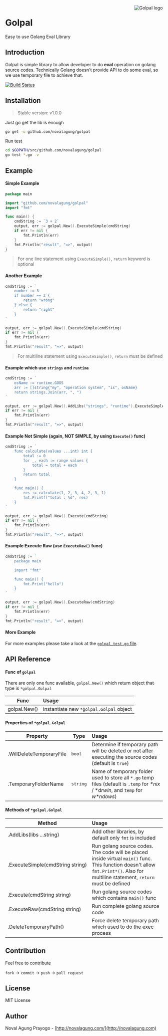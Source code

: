 <img align="right" alt="Golpal logo" src="https://raw.githubusercontent.com/novalagung/golpal/master/logo.png">

# Golpal

Easy to use Golang Eval Library

## Introduction

Golpal is simple library to allow developer to do **eval** operation on golang source codes. Technically Golang doesn't provide API to do some eval, so we use temporary file to achieve that.

[![Build Status](https://travis-ci.org/novalagung/golpal.png?branch=master)](https://travis-ci.org/novalagung/golpal)

## Installation

> Stable version: v1.0.0

Just go get the lib is enough

```bash
go get -u github.com/novalagung/golpal
```

Run test

```bash
cd $GOPATH/src/github.com/novalagung/golpal
go test *.go -v
```

## Example

#### Simple Example

```go
package main

import "github.com/novalagung/golpal"
import "fmt"

func main() {
	cmdString := `3 + 2`
	output, err := golpal.New().ExecuteSimple(cmdString)
	if err != nil {
		fmt.Println(err)
	}
	fmt.Println("result", "=>", output)
}
```

> For one line statement using `ExecuteSimple()`, `return` keyword is optional

#### Another Example

```go
cmdString := `
	number := 3
	if number == 2 {
		return "wrong"
	} else {
		return "right"
	}
`

output, err := golpal.New().ExecuteSimple(cmdString)
if err != nil {
	fmt.Println(err)
}
fmt.Println("result", "=>", output)
```

> For multiline statement using `ExecuteSimple()`, `return` must be defined

#### Example which use `strings` and `runtime`

```go
cmdString := `
	osName := runtime.GOOS
	arr := []string{"my", "operation system", "is", osName}
	return strings.Join(arr, ", ")
`

output, err := golpal.New().AddLibs("strings", "runtime").ExecuteSimple(cmdString)
if err != nil {
	fmt.Println(err)
}
fmt.Println("result", "=>", output)
```

#### Example Not Simple (again, NOT SIMPLE, by using `Execute()` func)

```go
cmdString := `
	func calculate(values ...int) int {
		total := 0
		for _, each := range values {
			total = total + each
		}
		return total
	}

	func main() {
		res := calculate(1, 2, 3, 4, 2, 3, 1)
		fmt.Printf("total : %d", res)
	}
`

output, err := golpal.New().Execute(cmdString)
if err != nil {
	fmt.Println(err)
}
fmt.Println("result", "=>", output)
```

#### Example Execute Raw (use `ExecuteRaw()` func)

```go
cmdString := `
	package main

	import "fmt"

	func main() {
		fmt.Print("hello")
	}
`

output, err := golpal.New().ExecuteRaw(cmdString)
if err != nil {
	fmt.Println(err)
}
fmt.Println("result", "=>", output)
```

#### More Example

For more examples please take a look at the [`golpal_test.go` file](https://github.com/novalagung/golpal/blob/master/golpal_test.go).

## API Reference

#### Func of `golpal`

There are only one func available, `golpal.New()` which return object that type is `*golpal.Golpal`

| Func        | Usage          |
| ----------- | :------------- |
| golpal.New() | instantiate new `*golpal.Golpal` object |

#### Properties of `*golpal.Golpal`

| Property    | Type | Usage          |
| ----------- | ---- | :------------- |
| .WillDeleteTemporaryFile | `bool` | Determine if temporary path will be deleted or not after executing the source codes (default is `true`) |
| .TemporaryFolderName | `string` | Name of temporary folder used to store all `*.go` temp files (default is `.temp` for *\*nix* / \*d*rwin*, and `temp` for *w\*ndows*) | Run golang source codes. The code will be placed inside virtual `main()` func |

#### Methods of `*golpal.Golpal`

| Method      | Usage          |
| ----------- | :------------- |
| .AddLibs(libs ...string) | Add other libraries, by default only `fmt` is included |
| .ExecuteSimple(cmdString&nbsp;string) | Run golang source codes. The code will be placed inside virtual `main()` func. This function doesn't allow `fmt.Print*()`. Also for multiline statement, `return` must be defined |
| .Execute(cmdString string) | Run golang source codes which contains `main()` func |
| .ExecuteRaw(cmdString string) | Run complete golang source code |
| .DeleteTemporaryPath() | Force delete temporary path which used to do the exec process |


## Contribution

Feel free to contribute

`fork` -> `commit` -> `push` -> `pull request`

## License

MIT License

## Author

Noval Agung Prayogo - [http://novalagung.com/](http://novalagung.com)
